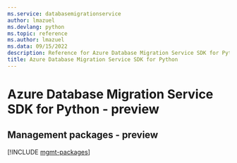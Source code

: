 ```yaml
---
ms.service: databasemigrationservice
author: lmazuel
ms.devlang: python
ms.topic: reference
ms.author: lmazuel
ms.data: 09/15/2022
description: Reference for Azure Database Migration Service SDK for Python
title: Azure Database Migration Service SDK for Python
---
```

# Azure Database Migration Service SDK for Python - preview

## Management packages - preview
[!INCLUDE [mgmt-packages](database-migration-service-mgmt-index.md)]
